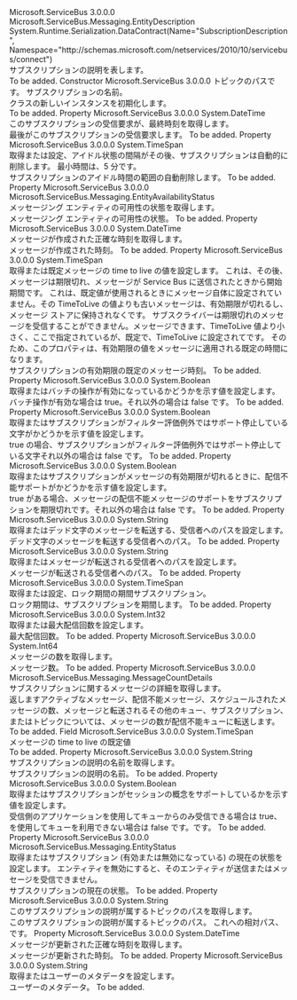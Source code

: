 <Type Name="SubscriptionDescription" FullName="Microsoft.ServiceBus.Messaging.SubscriptionDescription">
  <TypeSignature Language="C#" Value="public sealed class SubscriptionDescription : Microsoft.ServiceBus.Messaging.EntityDescription" />
  <TypeSignature Language="ILAsm" Value=".class public auto ansi sealed beforefieldinit SubscriptionDescription extends Microsoft.ServiceBus.Messaging.EntityDescription" />
  <TypeSignature Language="DocId" Value="T:Microsoft.ServiceBus.Messaging.SubscriptionDescription" />
  <TypeSignature Language="VB.NET" Value="Public NotInheritable Class SubscriptionDescription&#xA;Inherits EntityDescription" />
  <TypeSignature Language="F#" Value="type SubscriptionDescription = class&#xA;    inherit EntityDescription&#xA;    interface IResourceDescription" />
  <AssemblyInfo>
    <AssemblyName>Microsoft.ServiceBus</AssemblyName>
    <AssemblyVersion>3.0.0.0</AssemblyVersion>
  </AssemblyInfo>
  <Base>
    <BaseTypeName>Microsoft.ServiceBus.Messaging.EntityDescription</BaseTypeName>
  </Base>
  <Interfaces />
  <Attributes>
    <Attribute>
      <AttributeName>System.Runtime.Serialization.DataContract(Name="SubscriptionDescription", Namespace="http://schemas.microsoft.com/netservices/2010/10/servicebus/connect")</AttributeName>
    </Attribute>
  </Attributes>
  <Docs>
    <summary>サブスクリプションの説明を表します。</summary>
    <remarks>To be added.</remarks>
  </Docs>
  <Members>
    <Member MemberName=".ctor">
      <MemberSignature Language="C#" Value="public SubscriptionDescription (string topicPath, string subscriptionName);" />
      <MemberSignature Language="ILAsm" Value=".method public hidebysig specialname rtspecialname instance void .ctor(string topicPath, string subscriptionName) cil managed" />
      <MemberSignature Language="DocId" Value="M:Microsoft.ServiceBus.Messaging.SubscriptionDescription.#ctor(System.String,System.String)" />
      <MemberSignature Language="VB.NET" Value="Public Sub New (topicPath As String, subscriptionName As String)" />
      <MemberSignature Language="F#" Value="new Microsoft.ServiceBus.Messaging.SubscriptionDescription : string * string -&gt; Microsoft.ServiceBus.Messaging.SubscriptionDescription" Usage="new Microsoft.ServiceBus.Messaging.SubscriptionDescription (topicPath, subscriptionName)" />
      <MemberType>Constructor</MemberType>
      <AssemblyInfo>
        <AssemblyName>Microsoft.ServiceBus</AssemblyName>
        <AssemblyVersion>3.0.0.0</AssemblyVersion>
      </AssemblyInfo>
      <Parameters>
        <Parameter Name="topicPath" Type="System.String" />
        <Parameter Name="subscriptionName" Type="System.String" />
      </Parameters>
      <Docs>
        <param name="topicPath">トピックのパスです。</param>
        <param name="subscriptionName">サブスクリプションの名前。</param>
        <summary><see cref="T:Microsoft.ServiceBus.Messaging.SubscriptionDescription" /> クラスの新しいインスタンスを初期化します。</summary>
        <remarks>To be added.</remarks>
      </Docs>
    </Member>
    <Member MemberName="AccessedAt">
      <MemberSignature Language="C#" Value="public DateTime AccessedAt { get; }" />
      <MemberSignature Language="ILAsm" Value=".property instance valuetype System.DateTime AccessedAt" />
      <MemberSignature Language="DocId" Value="P:Microsoft.ServiceBus.Messaging.SubscriptionDescription.AccessedAt" />
      <MemberSignature Language="VB.NET" Value="Public ReadOnly Property AccessedAt As DateTime" />
      <MemberSignature Language="F#" Value="member this.AccessedAt : DateTime" Usage="Microsoft.ServiceBus.Messaging.SubscriptionDescription.AccessedAt" />
      <MemberType>Property</MemberType>
      <AssemblyInfo>
        <AssemblyName>Microsoft.ServiceBus</AssemblyName>
        <AssemblyVersion>3.0.0.0</AssemblyVersion>
      </AssemblyInfo>
      <ReturnValue>
        <ReturnType>System.DateTime</ReturnType>
      </ReturnValue>
      <Docs>
        <summary>このサブスクリプションの受信要求が、最終時刻を取得します。</summary>
        <value>最後がこのサブスクリプションの受信要求します。</value>
        <remarks>To be added.</remarks>
      </Docs>
    </Member>
    <Member MemberName="AutoDeleteOnIdle">
      <MemberSignature Language="C#" Value="public TimeSpan AutoDeleteOnIdle { get; set; }" />
      <MemberSignature Language="ILAsm" Value=".property instance valuetype System.TimeSpan AutoDeleteOnIdle" />
      <MemberSignature Language="DocId" Value="P:Microsoft.ServiceBus.Messaging.SubscriptionDescription.AutoDeleteOnIdle" />
      <MemberSignature Language="VB.NET" Value="Public Property AutoDeleteOnIdle As TimeSpan" />
      <MemberSignature Language="F#" Value="member this.AutoDeleteOnIdle : TimeSpan with get, set" Usage="Microsoft.ServiceBus.Messaging.SubscriptionDescription.AutoDeleteOnIdle" />
      <MemberType>Property</MemberType>
      <AssemblyInfo>
        <AssemblyName>Microsoft.ServiceBus</AssemblyName>
        <AssemblyVersion>3.0.0.0</AssemblyVersion>
      </AssemblyInfo>
      <ReturnValue>
        <ReturnType>System.TimeSpan</ReturnType>
      </ReturnValue>
      <Docs>
        <summary>取得または設定、<see cref="T:System.TimeSpan" />アイドル状態の間隔がその後、サブスクリプションは自動的に削除します。 最小時間は、5 分です。</summary>
        <value>サブスクリプションのアイドル時間の範囲の自動削除します。</value>
        <remarks>To be added.</remarks>
      </Docs>
    </Member>
    <Member MemberName="AvailabilityStatus">
      <MemberSignature Language="C#" Value="public Microsoft.ServiceBus.Messaging.EntityAvailabilityStatus AvailabilityStatus { get; }" />
      <MemberSignature Language="ILAsm" Value=".property instance valuetype Microsoft.ServiceBus.Messaging.EntityAvailabilityStatus AvailabilityStatus" />
      <MemberSignature Language="DocId" Value="P:Microsoft.ServiceBus.Messaging.SubscriptionDescription.AvailabilityStatus" />
      <MemberSignature Language="VB.NET" Value="Public ReadOnly Property AvailabilityStatus As EntityAvailabilityStatus" />
      <MemberSignature Language="F#" Value="member this.AvailabilityStatus : Microsoft.ServiceBus.Messaging.EntityAvailabilityStatus" Usage="Microsoft.ServiceBus.Messaging.SubscriptionDescription.AvailabilityStatus" />
      <MemberType>Property</MemberType>
      <AssemblyInfo>
        <AssemblyName>Microsoft.ServiceBus</AssemblyName>
        <AssemblyVersion>3.0.0.0</AssemblyVersion>
      </AssemblyInfo>
      <ReturnValue>
        <ReturnType>Microsoft.ServiceBus.Messaging.EntityAvailabilityStatus</ReturnType>
      </ReturnValue>
      <Docs>
        <summary>メッセージング エンティティの可用性の状態を取得します。</summary>
        <value>メッセージング エンティティの可用性の状態。</value>
        <remarks>To be added.</remarks>
      </Docs>
    </Member>
    <Member MemberName="CreatedAt">
      <MemberSignature Language="C#" Value="public DateTime CreatedAt { get; }" />
      <MemberSignature Language="ILAsm" Value=".property instance valuetype System.DateTime CreatedAt" />
      <MemberSignature Language="DocId" Value="P:Microsoft.ServiceBus.Messaging.SubscriptionDescription.CreatedAt" />
      <MemberSignature Language="VB.NET" Value="Public ReadOnly Property CreatedAt As DateTime" />
      <MemberSignature Language="F#" Value="member this.CreatedAt : DateTime" Usage="Microsoft.ServiceBus.Messaging.SubscriptionDescription.CreatedAt" />
      <MemberType>Property</MemberType>
      <AssemblyInfo>
        <AssemblyName>Microsoft.ServiceBus</AssemblyName>
        <AssemblyVersion>3.0.0.0</AssemblyVersion>
      </AssemblyInfo>
      <ReturnValue>
        <ReturnType>System.DateTime</ReturnType>
      </ReturnValue>
      <Docs>
        <summary>メッセージが作成された正確な時刻を取得します。</summary>
        <value>メッセージが作成された時刻。</value>
        <remarks>To be added.</remarks>
      </Docs>
    </Member>
    <Member MemberName="DefaultMessageTimeToLive">
      <MemberSignature Language="C#" Value="public TimeSpan DefaultMessageTimeToLive { get; set; }" />
      <MemberSignature Language="ILAsm" Value=".property instance valuetype System.TimeSpan DefaultMessageTimeToLive" />
      <MemberSignature Language="DocId" Value="P:Microsoft.ServiceBus.Messaging.SubscriptionDescription.DefaultMessageTimeToLive" />
      <MemberSignature Language="VB.NET" Value="Public Property DefaultMessageTimeToLive As TimeSpan" />
      <MemberSignature Language="F#" Value="member this.DefaultMessageTimeToLive : TimeSpan with get, set" Usage="Microsoft.ServiceBus.Messaging.SubscriptionDescription.DefaultMessageTimeToLive" />
      <MemberType>Property</MemberType>
      <AssemblyInfo>
        <AssemblyName>Microsoft.ServiceBus</AssemblyName>
        <AssemblyVersion>3.0.0.0</AssemblyVersion>
      </AssemblyInfo>
      <ReturnValue>
        <ReturnType>System.TimeSpan</ReturnType>
      </ReturnValue>
      <Docs>
        <summary>取得または既定メッセージの time to live の値を設定します。 これは、その後、メッセージは期限切れ、メッセージが Service Bus に送信されたときから開始期間です。 これは、既定値が使用されるときに<see cref="P:Microsoft.ServiceBus.Messaging.BrokeredMessage.TimeToLive" />メッセージ自体に設定されていません。その TimeToLive の値よりも古いメッセージは、有効期限が切れるし、メッセージ ストアに保持されなくです。 サブスクライバーは期限切れのメッセージを受信することができません。メッセージできます、TimeToLive 値より小さく、ここで指定されているが、既定で、TimeToLive に設定されて<see cref="F:System.TimeSpan.MaxValue" />です。 そのため、このプロパティは、有効期限の値をメッセージに適用される既定の時間になります。</summary>
        <value>サブスクリプションの有効期限の既定のメッセージ時刻。</value>
        <remarks>To be added.</remarks>
      </Docs>
    </Member>
    <Member MemberName="EnableBatchedOperations">
      <MemberSignature Language="C#" Value="public bool EnableBatchedOperations { get; set; }" />
      <MemberSignature Language="ILAsm" Value=".property instance bool EnableBatchedOperations" />
      <MemberSignature Language="DocId" Value="P:Microsoft.ServiceBus.Messaging.SubscriptionDescription.EnableBatchedOperations" />
      <MemberSignature Language="VB.NET" Value="Public Property EnableBatchedOperations As Boolean" />
      <MemberSignature Language="F#" Value="member this.EnableBatchedOperations : bool with get, set" Usage="Microsoft.ServiceBus.Messaging.SubscriptionDescription.EnableBatchedOperations" />
      <MemberType>Property</MemberType>
      <AssemblyInfo>
        <AssemblyName>Microsoft.ServiceBus</AssemblyName>
        <AssemblyVersion>3.0.0.0</AssemblyVersion>
      </AssemblyInfo>
      <ReturnValue>
        <ReturnType>System.Boolean</ReturnType>
      </ReturnValue>
      <Docs>
        <summary>取得またはバッチの操作が有効になっているかどうかを示す値を設定します。</summary>
        <value>バッチ操作が有効な場合は true。それ以外の場合は false です。</value>
        <remarks>To be added.</remarks>
      </Docs>
    </Member>
    <Member MemberName="EnableDeadLetteringOnFilterEvaluationExceptions">
      <MemberSignature Language="C#" Value="public bool EnableDeadLetteringOnFilterEvaluationExceptions { get; set; }" />
      <MemberSignature Language="ILAsm" Value=".property instance bool EnableDeadLetteringOnFilterEvaluationExceptions" />
      <MemberSignature Language="DocId" Value="P:Microsoft.ServiceBus.Messaging.SubscriptionDescription.EnableDeadLetteringOnFilterEvaluationExceptions" />
      <MemberSignature Language="VB.NET" Value="Public Property EnableDeadLetteringOnFilterEvaluationExceptions As Boolean" />
      <MemberSignature Language="F#" Value="member this.EnableDeadLetteringOnFilterEvaluationExceptions : bool with get, set" Usage="Microsoft.ServiceBus.Messaging.SubscriptionDescription.EnableDeadLetteringOnFilterEvaluationExceptions" />
      <MemberType>Property</MemberType>
      <AssemblyInfo>
        <AssemblyName>Microsoft.ServiceBus</AssemblyName>
        <AssemblyVersion>3.0.0.0</AssemblyVersion>
      </AssemblyInfo>
      <ReturnValue>
        <ReturnType>System.Boolean</ReturnType>
      </ReturnValue>
      <Docs>
        <summary>取得またはサブスクリプションがフィルター評価例外ではサポート停止している文字がかどうかを示す値を設定します。</summary>
        <value>true の場合、サブスクリプションがフィルター評価例外ではサポート停止している文字それ以外の場合は false です。</value>
        <remarks>To be added.</remarks>
      </Docs>
    </Member>
    <Member MemberName="EnableDeadLetteringOnMessageExpiration">
      <MemberSignature Language="C#" Value="public bool EnableDeadLetteringOnMessageExpiration { get; set; }" />
      <MemberSignature Language="ILAsm" Value=".property instance bool EnableDeadLetteringOnMessageExpiration" />
      <MemberSignature Language="DocId" Value="P:Microsoft.ServiceBus.Messaging.SubscriptionDescription.EnableDeadLetteringOnMessageExpiration" />
      <MemberSignature Language="VB.NET" Value="Public Property EnableDeadLetteringOnMessageExpiration As Boolean" />
      <MemberSignature Language="F#" Value="member this.EnableDeadLetteringOnMessageExpiration : bool with get, set" Usage="Microsoft.ServiceBus.Messaging.SubscriptionDescription.EnableDeadLetteringOnMessageExpiration" />
      <MemberType>Property</MemberType>
      <AssemblyInfo>
        <AssemblyName>Microsoft.ServiceBus</AssemblyName>
        <AssemblyVersion>3.0.0.0</AssemblyVersion>
      </AssemblyInfo>
      <ReturnValue>
        <ReturnType>System.Boolean</ReturnType>
      </ReturnValue>
      <Docs>
        <summary>取得またはサブスクリプションがメッセージの有効期限が切れるときに、配信不能サポートがかどうかを示す値を設定します。</summary>
        <value>true がある場合、メッセージの配信不能メッセージのサポートをサブスクリプションを期限切れです。それ以外の場合は false です。</value>
        <remarks>To be added.</remarks>
      </Docs>
    </Member>
    <Member MemberName="ForwardDeadLetteredMessagesTo">
      <MemberSignature Language="C#" Value="public string ForwardDeadLetteredMessagesTo { get; set; }" />
      <MemberSignature Language="ILAsm" Value=".property instance string ForwardDeadLetteredMessagesTo" />
      <MemberSignature Language="DocId" Value="P:Microsoft.ServiceBus.Messaging.SubscriptionDescription.ForwardDeadLetteredMessagesTo" />
      <MemberSignature Language="VB.NET" Value="Public Property ForwardDeadLetteredMessagesTo As String" />
      <MemberSignature Language="F#" Value="member this.ForwardDeadLetteredMessagesTo : string with get, set" Usage="Microsoft.ServiceBus.Messaging.SubscriptionDescription.ForwardDeadLetteredMessagesTo" />
      <MemberType>Property</MemberType>
      <AssemblyInfo>
        <AssemblyName>Microsoft.ServiceBus</AssemblyName>
        <AssemblyVersion>3.0.0.0</AssemblyVersion>
      </AssemblyInfo>
      <ReturnValue>
        <ReturnType>System.String</ReturnType>
      </ReturnValue>
      <Docs>
        <summary>取得またはデッド文字のメッセージを転送する、受信者へのパスを設定します。</summary>
        <value>デッド文字のメッセージを転送する受信者へのパス。</value>
        <remarks>To be added.</remarks>
      </Docs>
    </Member>
    <Member MemberName="ForwardTo">
      <MemberSignature Language="C#" Value="public string ForwardTo { get; set; }" />
      <MemberSignature Language="ILAsm" Value=".property instance string ForwardTo" />
      <MemberSignature Language="DocId" Value="P:Microsoft.ServiceBus.Messaging.SubscriptionDescription.ForwardTo" />
      <MemberSignature Language="VB.NET" Value="Public Property ForwardTo As String" />
      <MemberSignature Language="F#" Value="member this.ForwardTo : string with get, set" Usage="Microsoft.ServiceBus.Messaging.SubscriptionDescription.ForwardTo" />
      <MemberType>Property</MemberType>
      <AssemblyInfo>
        <AssemblyName>Microsoft.ServiceBus</AssemblyName>
        <AssemblyVersion>3.0.0.0</AssemblyVersion>
      </AssemblyInfo>
      <ReturnValue>
        <ReturnType>System.String</ReturnType>
      </ReturnValue>
      <Docs>
        <summary>取得またはメッセージが転送される受信者へのパスを設定します。</summary>
        <value>メッセージが転送される受信者へのパス。</value>
        <remarks>To be added.</remarks>
      </Docs>
    </Member>
    <Member MemberName="LockDuration">
      <MemberSignature Language="C#" Value="public TimeSpan LockDuration { get; set; }" />
      <MemberSignature Language="ILAsm" Value=".property instance valuetype System.TimeSpan LockDuration" />
      <MemberSignature Language="DocId" Value="P:Microsoft.ServiceBus.Messaging.SubscriptionDescription.LockDuration" />
      <MemberSignature Language="VB.NET" Value="Public Property LockDuration As TimeSpan" />
      <MemberSignature Language="F#" Value="member this.LockDuration : TimeSpan with get, set" Usage="Microsoft.ServiceBus.Messaging.SubscriptionDescription.LockDuration" />
      <MemberType>Property</MemberType>
      <AssemblyInfo>
        <AssemblyName>Microsoft.ServiceBus</AssemblyName>
        <AssemblyVersion>3.0.0.0</AssemblyVersion>
      </AssemblyInfo>
      <ReturnValue>
        <ReturnType>System.TimeSpan</ReturnType>
      </ReturnValue>
      <Docs>
        <summary>取得または設定、ロック期間の期間サブスクリプション。</summary>
        <value>ロック期間は、サブスクリプションを期間します。</value>
        <remarks>To be added.</remarks>
      </Docs>
    </Member>
    <Member MemberName="MaxDeliveryCount">
      <MemberSignature Language="C#" Value="public int MaxDeliveryCount { get; set; }" />
      <MemberSignature Language="ILAsm" Value=".property instance int32 MaxDeliveryCount" />
      <MemberSignature Language="DocId" Value="P:Microsoft.ServiceBus.Messaging.SubscriptionDescription.MaxDeliveryCount" />
      <MemberSignature Language="VB.NET" Value="Public Property MaxDeliveryCount As Integer" />
      <MemberSignature Language="F#" Value="member this.MaxDeliveryCount : int with get, set" Usage="Microsoft.ServiceBus.Messaging.SubscriptionDescription.MaxDeliveryCount" />
      <MemberType>Property</MemberType>
      <AssemblyInfo>
        <AssemblyName>Microsoft.ServiceBus</AssemblyName>
        <AssemblyVersion>3.0.0.0</AssemblyVersion>
      </AssemblyInfo>
      <ReturnValue>
        <ReturnType>System.Int32</ReturnType>
      </ReturnValue>
      <Docs>
        <summary>取得または最大配信回数を設定します。</summary>
        <value>最大配信回数。</value>
        <remarks>To be added.</remarks>
      </Docs>
    </Member>
    <Member MemberName="MessageCount">
      <MemberSignature Language="C#" Value="public long MessageCount { get; }" />
      <MemberSignature Language="ILAsm" Value=".property instance int64 MessageCount" />
      <MemberSignature Language="DocId" Value="P:Microsoft.ServiceBus.Messaging.SubscriptionDescription.MessageCount" />
      <MemberSignature Language="VB.NET" Value="Public ReadOnly Property MessageCount As Long" />
      <MemberSignature Language="F#" Value="member this.MessageCount : int64" Usage="Microsoft.ServiceBus.Messaging.SubscriptionDescription.MessageCount" />
      <MemberType>Property</MemberType>
      <AssemblyInfo>
        <AssemblyName>Microsoft.ServiceBus</AssemblyName>
        <AssemblyVersion>3.0.0.0</AssemblyVersion>
      </AssemblyInfo>
      <ReturnValue>
        <ReturnType>System.Int64</ReturnType>
      </ReturnValue>
      <Docs>
        <summary>メッセージの数を取得します。</summary>
        <value>メッセージ数。</value>
        <remarks>To be added.</remarks>
      </Docs>
    </Member>
    <Member MemberName="MessageCountDetails">
      <MemberSignature Language="C#" Value="public Microsoft.ServiceBus.Messaging.MessageCountDetails MessageCountDetails { get; }" />
      <MemberSignature Language="ILAsm" Value=".property instance class Microsoft.ServiceBus.Messaging.MessageCountDetails MessageCountDetails" />
      <MemberSignature Language="DocId" Value="P:Microsoft.ServiceBus.Messaging.SubscriptionDescription.MessageCountDetails" />
      <MemberSignature Language="VB.NET" Value="Public ReadOnly Property MessageCountDetails As MessageCountDetails" />
      <MemberSignature Language="F#" Value="member this.MessageCountDetails : Microsoft.ServiceBus.Messaging.MessageCountDetails" Usage="Microsoft.ServiceBus.Messaging.SubscriptionDescription.MessageCountDetails" />
      <MemberType>Property</MemberType>
      <AssemblyInfo>
        <AssemblyName>Microsoft.ServiceBus</AssemblyName>
        <AssemblyVersion>3.0.0.0</AssemblyVersion>
      </AssemblyInfo>
      <ReturnValue>
        <ReturnType>Microsoft.ServiceBus.Messaging.MessageCountDetails</ReturnType>
      </ReturnValue>
      <Docs>
        <summary>サブスクリプションに関するメッセージの詳細を取得します。</summary>
        <value>返します<see cref="T:Microsoft.ServiceBus.Messaging.MessageCountDetails" />アクティブなメッセージ、配信不能メッセージ、スケジュールされたメッセージの数、メッセージと転送されるその他のキュー、サブスクリプション、またはトピックについては、メッセージの数が配信不能キューに転送します。</value>
        <remarks>To be added.</remarks>
      </Docs>
    </Member>
    <Member MemberName="MessageTimeToLiveDefaultValue">
      <MemberSignature Language="C#" Value="public static readonly TimeSpan MessageTimeToLiveDefaultValue;" />
      <MemberSignature Language="ILAsm" Value=".field public static initonly valuetype System.TimeSpan MessageTimeToLiveDefaultValue" />
      <MemberSignature Language="DocId" Value="F:Microsoft.ServiceBus.Messaging.SubscriptionDescription.MessageTimeToLiveDefaultValue" />
      <MemberSignature Language="VB.NET" Value="Public Shared ReadOnly MessageTimeToLiveDefaultValue As TimeSpan " />
      <MemberSignature Language="F#" Value=" staticval mutable MessageTimeToLiveDefaultValue : TimeSpan" Usage="Microsoft.ServiceBus.Messaging.SubscriptionDescription.MessageTimeToLiveDefaultValue" />
      <MemberType>Field</MemberType>
      <AssemblyInfo>
        <AssemblyName>Microsoft.ServiceBus</AssemblyName>
        <AssemblyVersion>3.0.0.0</AssemblyVersion>
      </AssemblyInfo>
      <ReturnValue>
        <ReturnType>System.TimeSpan</ReturnType>
      </ReturnValue>
      <Docs>
        <summary>
              メッセージの time to live の既定値
            </summary>
        <remarks>To be added.</remarks>
      </Docs>
    </Member>
    <Member MemberName="Name">
      <MemberSignature Language="C#" Value="public string Name { get; set; }" />
      <MemberSignature Language="ILAsm" Value=".property instance string Name" />
      <MemberSignature Language="DocId" Value="P:Microsoft.ServiceBus.Messaging.SubscriptionDescription.Name" />
      <MemberSignature Language="VB.NET" Value="Public Property Name As String" />
      <MemberSignature Language="F#" Value="member this.Name : string with get, set" Usage="Microsoft.ServiceBus.Messaging.SubscriptionDescription.Name" />
      <MemberType>Property</MemberType>
      <AssemblyInfo>
        <AssemblyName>Microsoft.ServiceBus</AssemblyName>
        <AssemblyVersion>3.0.0.0</AssemblyVersion>
      </AssemblyInfo>
      <ReturnValue>
        <ReturnType>System.String</ReturnType>
      </ReturnValue>
      <Docs>
        <summary>サブスクリプションの説明の名前を取得します。</summary>
        <value>サブスクリプションの説明の名前。</value>
        <remarks>To be added.</remarks>
      </Docs>
    </Member>
    <Member MemberName="RequiresSession">
      <MemberSignature Language="C#" Value="public bool RequiresSession { get; set; }" />
      <MemberSignature Language="ILAsm" Value=".property instance bool RequiresSession" />
      <MemberSignature Language="DocId" Value="P:Microsoft.ServiceBus.Messaging.SubscriptionDescription.RequiresSession" />
      <MemberSignature Language="VB.NET" Value="Public Property RequiresSession As Boolean" />
      <MemberSignature Language="F#" Value="member this.RequiresSession : bool with get, set" Usage="Microsoft.ServiceBus.Messaging.SubscriptionDescription.RequiresSession" />
      <MemberType>Property</MemberType>
      <AssemblyInfo>
        <AssemblyName>Microsoft.ServiceBus</AssemblyName>
        <AssemblyVersion>3.0.0.0</AssemblyVersion>
      </AssemblyInfo>
      <ReturnValue>
        <ReturnType>System.Boolean</ReturnType>
      </ReturnValue>
      <Docs>
        <summary>取得またはサブスクリプションがセッションの概念をサポートしているかを示す値を設定します。</summary>
        <value>受信側のアプリケーションを使用してキューからのみ受信できる場合は true、<see cref="T:Microsoft.ServiceBus.Messaging.MessageSession" />を使用してキューを利用できない場合は false です。<see cref="T:Microsoft.ServiceBus.Messaging.MessageSession" />です。</value>
        <remarks>To be added.</remarks>
      </Docs>
    </Member>
    <Member MemberName="Status">
      <MemberSignature Language="C#" Value="public Microsoft.ServiceBus.Messaging.EntityStatus Status { get; set; }" />
      <MemberSignature Language="ILAsm" Value=".property instance valuetype Microsoft.ServiceBus.Messaging.EntityStatus Status" />
      <MemberSignature Language="DocId" Value="P:Microsoft.ServiceBus.Messaging.SubscriptionDescription.Status" />
      <MemberSignature Language="VB.NET" Value="Public Property Status As EntityStatus" />
      <MemberSignature Language="F#" Value="member this.Status : Microsoft.ServiceBus.Messaging.EntityStatus with get, set" Usage="Microsoft.ServiceBus.Messaging.SubscriptionDescription.Status" />
      <MemberType>Property</MemberType>
      <AssemblyInfo>
        <AssemblyName>Microsoft.ServiceBus</AssemblyName>
        <AssemblyVersion>3.0.0.0</AssemblyVersion>
      </AssemblyInfo>
      <ReturnValue>
        <ReturnType>Microsoft.ServiceBus.Messaging.EntityStatus</ReturnType>
      </ReturnValue>
      <Docs>
        <summary>取得またはサブスクリプション (有効または無効になっている) の現在の状態を設定します。 エンティティを無効にすると、そのエンティティが送信またはメッセージを受信できません。</summary>
        <value>サブスクリプションの現在の状態。</value>
        <remarks>To be added.</remarks>
      </Docs>
    </Member>
    <Member MemberName="TopicPath">
      <MemberSignature Language="C#" Value="public string TopicPath { get; set; }" />
      <MemberSignature Language="ILAsm" Value=".property instance string TopicPath" />
      <MemberSignature Language="DocId" Value="P:Microsoft.ServiceBus.Messaging.SubscriptionDescription.TopicPath" />
      <MemberSignature Language="VB.NET" Value="Public Property TopicPath As String" />
      <MemberSignature Language="F#" Value="member this.TopicPath : string with get, set" Usage="Microsoft.ServiceBus.Messaging.SubscriptionDescription.TopicPath" />
      <MemberType>Property</MemberType>
      <AssemblyInfo>
        <AssemblyName>Microsoft.ServiceBus</AssemblyName>
        <AssemblyVersion>3.0.0.0</AssemblyVersion>
      </AssemblyInfo>
      <ReturnValue>
        <ReturnType>System.String</ReturnType>
      </ReturnValue>
      <Docs>
        <summary>このサブスクリプションの説明が属するトピックのパスを取得します。</summary>
        <value>このサブスクリプションの説明が属するトピックのパス。</value>
        <remarks>
              これへの相対パス、<see cref="P:Microsoft.ServiceBus.NamespaceManager.Address" />です。
            </remarks>
      </Docs>
    </Member>
    <Member MemberName="UpdatedAt">
      <MemberSignature Language="C#" Value="public DateTime UpdatedAt { get; }" />
      <MemberSignature Language="ILAsm" Value=".property instance valuetype System.DateTime UpdatedAt" />
      <MemberSignature Language="DocId" Value="P:Microsoft.ServiceBus.Messaging.SubscriptionDescription.UpdatedAt" />
      <MemberSignature Language="VB.NET" Value="Public ReadOnly Property UpdatedAt As DateTime" />
      <MemberSignature Language="F#" Value="member this.UpdatedAt : DateTime" Usage="Microsoft.ServiceBus.Messaging.SubscriptionDescription.UpdatedAt" />
      <MemberType>Property</MemberType>
      <AssemblyInfo>
        <AssemblyName>Microsoft.ServiceBus</AssemblyName>
        <AssemblyVersion>3.0.0.0</AssemblyVersion>
      </AssemblyInfo>
      <ReturnValue>
        <ReturnType>System.DateTime</ReturnType>
      </ReturnValue>
      <Docs>
        <summary>メッセージが更新された正確な時刻を取得します。</summary>
        <value>メッセージが更新された時刻。</value>
        <remarks>To be added.</remarks>
      </Docs>
    </Member>
    <Member MemberName="UserMetadata">
      <MemberSignature Language="C#" Value="public string UserMetadata { get; set; }" />
      <MemberSignature Language="ILAsm" Value=".property instance string UserMetadata" />
      <MemberSignature Language="DocId" Value="P:Microsoft.ServiceBus.Messaging.SubscriptionDescription.UserMetadata" />
      <MemberSignature Language="VB.NET" Value="Public Property UserMetadata As String" />
      <MemberSignature Language="F#" Value="member this.UserMetadata : string with get, set" Usage="Microsoft.ServiceBus.Messaging.SubscriptionDescription.UserMetadata" />
      <MemberType>Property</MemberType>
      <AssemblyInfo>
        <AssemblyName>Microsoft.ServiceBus</AssemblyName>
        <AssemblyVersion>3.0.0.0</AssemblyVersion>
      </AssemblyInfo>
      <ReturnValue>
        <ReturnType>System.String</ReturnType>
      </ReturnValue>
      <Docs>
        <summary>取得またはユーザーのメタデータを設定します。</summary>
        <value>ユーザーのメタデータ。</value>
        <remarks>To be added.</remarks>
      </Docs>
    </Member>
  </Members>
</Type>